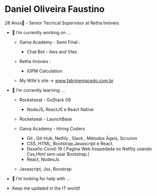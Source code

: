   # Daniel Oliveira Faustino
  
  28 Anos👋 - Senior Tecnical Supervisor at Retha Imóveis

- 🔭 I’m currently working on ...

   - Gama Academy - Semi Final :
        - Chat Bot - Aws and Vtex
        
   - Retha Imóveis :
        - IGPM Calculation
  
   - My Wife's site -> www.fabrinemacedo.com.br
   
- 🌱 I’m currently learning ...

  
  
  -  Rocketseat - GoStack 09
      -  NodeJS, ReactJS e React Native
      
  -  Rocketseat - LaunchBase
  
  -  Gama Academy - Hiring Coders
       - Git , Git-Hub, Netfily , Slack , Métodos Ágeis, Scrumm
       - CSS, HTML, Bootstrap,Javascript e React.
       - Desafio Covid-19 ( Pagina Web hospedada no Netfily usando Css,Html sem usar Bootstrap.)
       - React, NodesJs
  
  -  Javascript, Jsx, Boostrap 

- 🤔 I’m looking for help with ...

- Keep me updated in the IT world!


